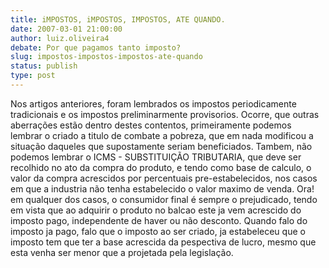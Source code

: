 ```yaml
---
title: iMPOSTOS, iMPOSTOS, IMPOSTOS, ATE QUANDO.
date: 2007-03-01 21:00:00
author: luiz.oliveira4
debate: Por que pagamos tanto imposto?
slug: impostos-impostos-impostos-ate-quando
status: publish 
type: post
---
```


Nos artigos anteriores, foram lembrados os impostos periodicamente tradicionais e os impostos preliminarmente provisorios. Ocorre, que outras aberrações estão dentro destes contentos, primeiramente podemos lembrar o criado a titulo de combate a pobreza, que em nada modificou a situação daqueles que supostamente seriam beneficiados. Tambem, não podemos lembrar o ICMS - SUBSTITUIÇÃO TRIBUTARIA, que deve ser recolhido no ato da compra do produto, e tendo como base de calculo, o valor da compra acrescidos por percentuais pre-estabelecidos, nos casos em que a industria não tenha estabelecido o valor maximo de venda. Ora! em qualquer dos casos, o consumidor final é sempre o prejudicado, tendo em vista que ao adquirir o produto no balcao este ja vem acrescido do imposto pago, independente de haver ou não desconto. Quando falo do imposto ja pago, falo que o imposto ao ser criado, ja estabeleceu que o imposto tem que ter a base acrescida da pespectiva de lucro, mesmo que esta venha ser menor que a projetada pela legislação.   

  

